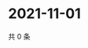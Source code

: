 # 2021-11-01

共 0 条

<!-- BEGIN WEIBO -->
<!-- 最后更新时间 Mon Nov 01 2021 10:21:00 GMT+0800 (China Standard Time) -->

<!-- END WEIBO -->

